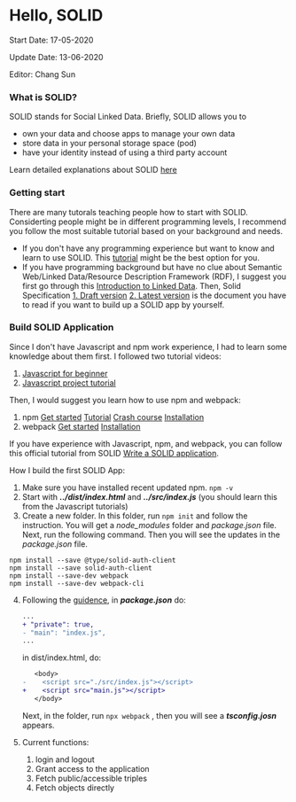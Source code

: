 # Hello, SOLID

Start Date: 17-05-2020

Update Date: 13-06-2020

Editor: Chang Sun



### What is SOLID? 

SOLID stands for Social Linked Data. Briefly, SOLID allows you to 

- own your data and choose apps to manage your own data
- store data in your personal storage space (pod)
- have your identity instead of using a third party account

Learn detailed explanations about SOLID [here](https://solid.inrupt.com/how-it-works)

### Getting start 

There are many tutorals teaching people how to start with SOLID. Considerting people might be in different programming levels, I recommend you follow the most suitable tutorial based on your background and needs.

- If you don't have any programming experience but want to know and learn to use SOLID. This [tutorial](https://github.com/comunica/Tutorial-Solid-Getting-Started/wiki/Tutorial-walkthrough) might be the best option for you. 
- If you have programming background but have no clue about Semantic Web/Linked Data/Resource Description Framework (RDF), I suggest you first go through this [Introduction to Linked Data](https://solid.inrupt.com/docs/intro-to-linked-data). Then,  Solid Specification [1. Draft version](https://github.com/solid/solid-spec) [2. Latest version](https://solid.github.io/specification/) is the document you have to read if you want to build up a SOLID app by yourself. 



### Build SOLID Application 

Since I don't have Javascript and npm work experience, I had to learn some knowledge about them first. I followed two tutorial videos:
1. [Javascript for beginner](https://www.youtube.com/watch?v=PkZNo7MFNFg)
2. [Javascript project tutorial](https://www.youtube.com/watch?v=c5SIG7Ie0dM&t=4730s)

Then, I would suggest you learn how to use npm and webpack:

1. npm [Get started](https://docs.npmjs.com/getting-started/) [Tutorial](https://github.com/workshopper/how-to-npm) [Crash course](https://www.youtube.com/watch?v=jHDhaSSKmB0) [Installation](https://www.npmjs.com/get-npm)
2. webpack [Get started](https://webpack.js.org/guides/getting-started/) [Installation](https://webpack.js.org/guides/installation/)

If you have experience with Javascript, npm, and webpack, you can follow this official tutorial from SOLID [Write a SOLID application](https://solidproject.org/for-developers/apps/first-app). 



How I build the first SOLID App:

1. Make sure you have installed recent updated npm. `npm -v`
2. Start with ***../dist/index.html*** and ***../src/index.js*** (you should learn this from the Javascript tutorials)
3. Create a new folder. In this folder, run `npm init` and follow the instruction. You will get a *node_modules* folder and *package.json* file. Next, run the following command. Then you will see the updates in the *package.json* file.

``` shell
npm install --save @type/solid-auth-client
npm install --save solid-auth-client
npm install --save-dev webpack
npm install --save-dev webpack-cli
```

4. Following the [guidence](https://webpack.js.org/guides/getting-started/), in ***package.json*** do:

   ```diff
   ...
   + "private": true,
   - "main": "index.js",
   ...
   ```

   in dist/index.html, do:

   ```diff
      <body>
   -    <script src="./src/index.js"></script>
   +    <script src="main.js"></script>
      </body>
   ```

   Next, in the folder, run `npx webpack` , then you will see a ***tsconfig.josn*** appears.

5. Current functions:
   1. login and logout 
   2. Grant access to the application
   3. Fetch public/accessible triples
   4. Fetch objects directly